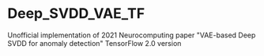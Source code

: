 # Deep_SVDD_VAE_TF
Unofficial implementation of 2021 Neurocomputing paper "VAE-based Deep SVDD for anomaly detection" TensorFlow 2.0 version
